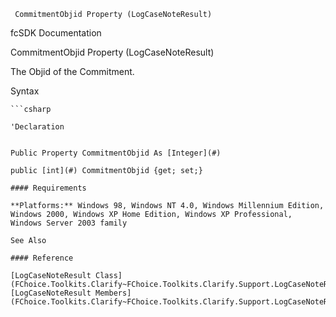 ﻿     CommitmentObjid Property (LogCaseNoteResult)                                                   

fcSDK Documentation

CommitmentObjid Property (LogCaseNoteResult)

The Objid of the Commitment.

Syntax

```vbnet
```csharp

'Declaration
 

Public Property CommitmentObjid As [Integer](#)

public [int](#) CommitmentObjid {get; set;}

#### Requirements

**Platforms:** Windows 98, Windows NT 4.0, Windows Millennium Edition, Windows 2000, Windows XP Home Edition, Windows XP Professional, Windows Server 2003 family

See Also

#### Reference

[LogCaseNoteResult Class](FChoice.Toolkits.Clarify~FChoice.Toolkits.Clarify.Support.LogCaseNoteResult.md)  
[LogCaseNoteResult Members](FChoice.Toolkits.Clarify~FChoice.Toolkits.Clarify.Support.LogCaseNoteResult_members.md)